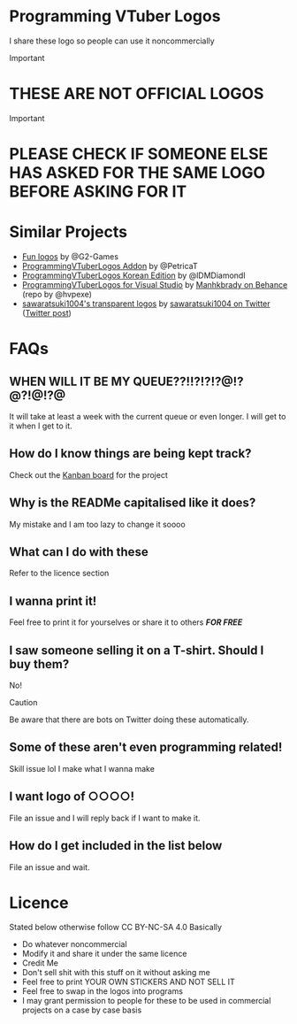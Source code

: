 # Programming VTuber Logos
I share these logo so people can use it noncommercially

> [!IMPORTANT]
> # THESE ARE NOT OFFICIAL LOGOS

> [!IMPORTANT]
> # PLEASE CHECK IF SOMEONE ELSE HAS ASKED FOR THE SAME LOGO BEFORE ASKING FOR IT

# Similar Projects
- [Fun logos](https://github.com/G2-Games/fun-logos) by @G2-Games
- [ProgrammingVTuberLogos Addon](https://github.com/PetricaT/ProgrammingVTuberLogos-Addon) by @PetricaT
- [ProgrammingVTuberLogos Korean Edition](https://github.com/lDMDiamondl/ProgrammingVTuberLogosKR/) by @lDMDiamondl
- [ProgrammingVTuberLogos for Visual Studio](https://github.com/hvpexe/ProgrammingVTuberLogos-VisualStudio/) by [Manhkbrady on Behance](https://www.behance.net/Manhkbrady) (repo by @hvpexe)
- [sawaratsuki1004's transparent logos](https://onedrive.live.com/?id=4B3290FB3CEB441A!9144&resid=4B3290FB3CEB441A!9144&ithint=folder&authkey=!ADkelorAY-HPbS4&cid=4b3290fb3ceb441a) by [sawaratsuki1004 on Twitter](https://twitter.com/sawaratsuki1004) ([Twitter post](https://twitter.com/sawaratsuki1004/status/1782079506083381657))

# FAQs

## WHEN WILL IT BE MY QUEUE??!!?!?!?@!?@?!@!?@
It will take at least a week with the current queue or even longer. I will get to it when I get to it.

## How do I know things are being kept track?
Check out the [Kanban board](https://github.com/users/Aikoyori/projects/1/views/1) for the project

## Why is the READMe capitalised like it does?
My mistake and I am too lazy to change it soooo

## What can I do with these
Refer to the licence section

## I wanna print it!
Feel free to print it for yourselves or share it to others ***FOR FREE***

## I saw someone selling it on a T-shirt. Should I buy them?
No!
> [!CAUTION]
> Be aware that there are bots on Twitter doing these automatically.

## Some of these aren't even programming related!
Skill issue lol I make what I wanna make

## I want logo of ○○○○!
File an issue and I will reply back if I want to make it.

## How do I get included in the list below
File an issue and wait.

# Licence
Stated below otherwise follow CC BY-NC-SA 4.0
Basically
- Do whatever noncommercial
- Modify it and share it under the same licence
- Credit Me
- Don't sell shit with this stuff on it without asking me
- Feel free to print YOUR OWN STICKERS AND NOT SELL IT
- Feel free to swap in the logos into programs
- I may grant permission to people for these to be used in commercial projects on a case by case basis

